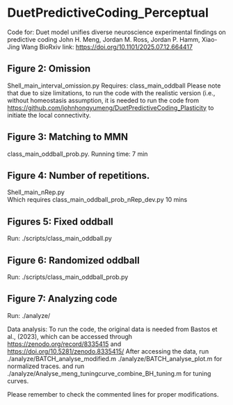 # DuetPredictiveCoding_Perceptual

Code for: Duet model unifies diverse neuroscience experimental findings on predictive coding
John H. Meng, Jordan M. Ross, Jordan P. Hamm, Xiao-Jing Wang
BioRxiv link: https://doi.org/10.1101/2025.07.12.664417

## Figure 2: Omission
Shell_main_interval_omission.py 
Requires: class_main_oddball
Please note that due to size limitations, to run the code with the realistic version (i.e., without homeostasis assumption, it is needed to run the code from https://github.com/johnhongyumeng/DuetPredictiveCoding_Plasticity 
to initiate the local connectivity. 

## Figure 3:  Matching to MMN
class_main_oddball_prob.py.     Running time: 7  min
## Figure 4: Number of repetitions.
Shell_main_nRep.py  
Which requires
class_main_oddball_prob_nRep_dev.py 10 mins

## Figures 5: Fixed oddball 
Run: ./scripts/class_main_oddball.py
## Figure 6: Randomized oddball
Run: ./scripts/class_main_oddball_prob.py
## Figure 7: Analyzing code
Run: ./analyze/



Data analysis:
To run the code, the original data is needed from Bastos et al., (2023), which can be accessed through
https://zenodo.org/record/8335415 and
https://doi.org/10.5281/zenodo.8335415/ 
After accessing the data, run
./analyze/BATCH_analyse_modified.m 
./analyze/BATCH_analyse_plot.m 
 for normalized traces.
and run
./analyze/Analyse_meng_tuningcurve_combine_BH_tuning.m 
for tuning curves.

Please remember to check the commented lines for proper modifications. 
